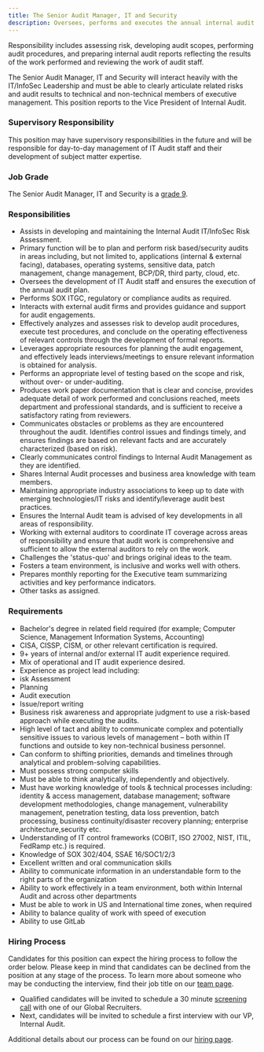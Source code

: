 ```yaml
---
title: The Senior Audit Manager, IT and Security
description: Oversees, performs and executes the annual internal audit plan of Information Technology (IT) and Information Security (InfoSec) audits.
---
```

Responsibility includes assessing risk, developing audit scopes, performing audit procedures, and preparing internal audit reports reflecting the results of the work performed and reviewing the work of audit staff.

The Senior Audit Manager, IT and Security will interact heavily with the IT/InfoSec Leadership and must be able to clearly articulate related risks and audit results to technical and non-technical members of executive management. This position reports to the Vice President of Internal Audit.

### Supervisory Responsibility

This position may have supervisory responsibilities in the future and will be responsible for day-to-day management of IT Audit staff and their development of subject matter expertise.

### Job Grade

The Senior Audit Manager, IT and Security is a [grade 9](/handbook/total-rewards/compensation/compensation-calculator/#gitlab-job-grades).

### Responsibilities

- Assists in developing and maintaining the Internal Audit IT/InfoSec Risk Assessment.
- Primary function will be to plan and perform risk based/security audits in areas including, but not limited to, applications (internal & external facing), databases, operating systems, sensitive data, patch management, change management, BCP/DR, third party, cloud, etc.
- Oversees the development of IT Audit staff and ensures the execution of the annual audit plan.
- Performs SOX ITGC, regulatory or compliance audits as required.
- Interacts with external audit firms and provides guidance and support for audit engagements.
- Effectively analyzes and assesses risk to develop audit procedures, execute test procedures, and conclude on the operating effectiveness of relevant controls through the development of formal reports.
- Leverages appropriate resources for planning the audit engagement, and effectively leads interviews/meetings to ensure relevant information is obtained for analysis.
- Performs an appropriate level of testing based on the scope and risk, without over- or under-auditing.
- Produces work paper documentation that is clear and concise, provides adequate detail of work performed and conclusions reached, meets department and professional standards, and is sufficient to receive a satisfactory rating from reviewers.
- Communicates obstacles or problems as they are encountered throughout the audit.
Identifies control issues and findings timely, and ensures findings are based on relevant facts and are accurately characterized (based on risk).
- Clearly communicates control findings to Internal Audit Management as they are identified.
- Shares Internal Audit processes and business area knowledge with team members.
- Maintaining appropriate industry associations to keep up to date with emerging technologies/IT risks and identify/leverage audit best practices.
- Ensures the Internal Audit team is advised of key developments in all areas of responsibility.
- Working with external auditors to coordinate IT coverage across areas of responsibility and ensure that audit work is comprehensive and sufficient to allow the external auditors to rely on the work.
- Challenges the 'status-quo' and brings original ideas to the team.
- Fosters a team environment, is inclusive and works well with others.
- Prepares monthly reporting for the Executive team summarizing activities and key performance indicators.
- Other tasks as assigned.

### Requirements

- Bachelor's degree in related field required (for example; Computer Science, Management Information Systems, Accounting)
- CISA, CISSP, CISM, or other relevant certification is required.
- 9+ years of internal and/or external IT audit experience required.
- Mix of operational and IT audit experience desired.
- Experience as project lead including:
- isk Assessment
- Planning
- Audit execution
- Issue/report writing
- Business risk awareness and appropriate judgment to use a risk-based approach while executing the audits.
- High level of tact and ability to communicate complex and potentially sensitive issues to various levels of management – both within IT functions and outside to key non-technical business personnel.
- Can conform to shifting priorities, demands and timelines through analytical and problem-solving capabilities.
- Must possess strong computer skills
- Must be able to think analytically, independently and objectively.
- Must have working knowledge of tools & technical processes including: identity & access management, database management; software development methodologies, change management, vulnerability management, penetration testing, data loss prevention, batch processing, business continuity/disaster recovery planning; enterprise architecture,security etc.
- Understanding of IT control frameworks (COBIT, ISO 27002, NIST, ITIL, FedRamp etc.) is required.
- Knowledge of SOX 302/404, SSAE 16/SOC1/2/3
- Excellent written and oral communication skills
- Ability to communicate information in an understandable form to the right parts of the organization
- Ability to work effectively in a team environment, both within Internal Audit and across other departments
- Must be able to work in US and International time zones, when required
- Ability to balance quality of work with speed of execution
- Ability to use GitLab

### Hiring Process

Candidates for this position can expect the hiring process to follow the order below. Please keep in mind that candidates can be declined from the position at any stage of the process. To learn more about someone who may be conducting the interview, find their job title on our [team page](/handbook/company/team/).

- Qualified candidates will be invited to schedule a 30 minute [screening call](/handbook/hiring/interviewing/) with one of our Global Recruiters.
- Next, candidates will be invited to schedule a first interview with our VP, Internal Audit.

Additional details about our process can be found on our [hiring page](/handbook/hiring/).

